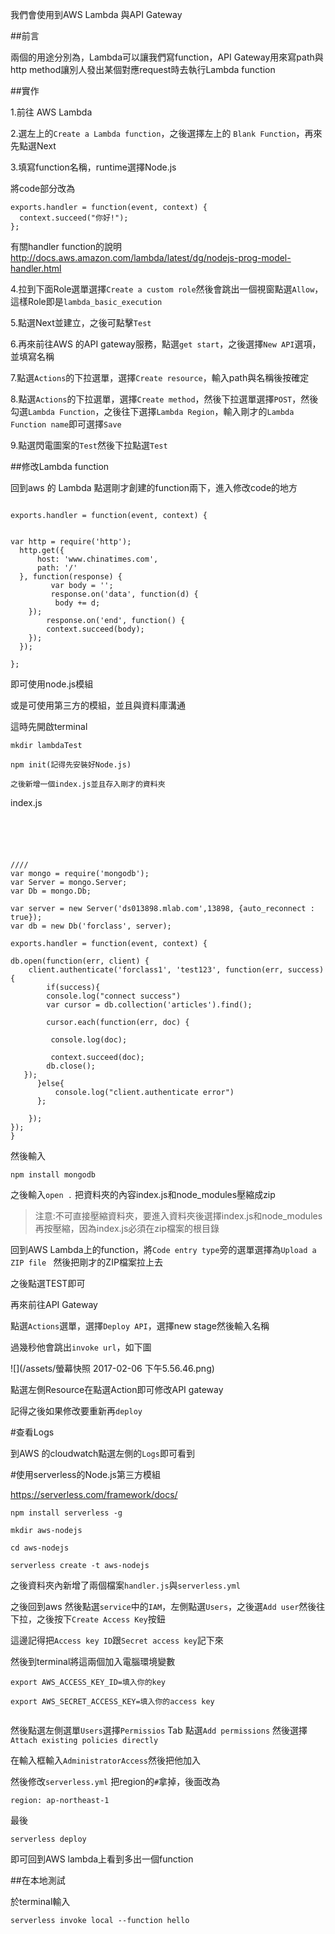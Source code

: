 我們會使用到AWS Lambda 與API Gateway

##前言

兩個的用途分別為，Lambda可以讓我們寫function，API Gateway用來寫path與http method讓別人發出某個對應request時去執行Lambda function

##實作

1.前往 AWS Lambda

2.選左上的`Create a Lambda function`，之後選擇左上的 `Blank Function`，再來先點選Next

3.填寫function名稱，runtime選擇Node.js

將code部分改為

```
exports.handler = function(event, context) {
  context.succeed("你好!");
};
```

有關handler function的說明
http://docs.aws.amazon.com/lambda/latest/dg/nodejs-prog-model-handler.html

4.拉到下面Role選單選擇`Create a custom role`然後會跳出一個視窗點選`Allow`，這樣Role即是`lambda_basic_execution`

5.點選Next並建立，之後可點擊`Test`

6.再來前往AWS 的API gateway服務，點選`get start`，之後選擇`New API`選項，並填寫名稱

7.點選`Actions`的下拉選單，選擇`Create resource`，輸入path與名稱後按確定

8.點選`Actions`的下拉選單，選擇`Create method`，然後下拉選單選擇`POST`，然後勾選`Lambda Function`，之後往下選擇`Lambda Region`，輸入剛才的`Lambda Function name`即可選擇`Save`

9.點選閃電圖案的`Test`然後下拉點選`Test`


##修改Lambda function

回到aws 的 Lambda 點選剛才創建的function兩下，進入修改code的地方

```

exports.handler = function(event, context) {
    
    
var http = require('http');
  http.get({
      host: 'www.chinatimes.com',
      path: '/'
  }, function(response) {
         var body = '';
         response.on('data', function(d) {
          body += d;
    });
        response.on('end', function() {
        context.succeed(body);
    });
  });
  
};
```

即可使用node.js模組

或是可使用第三方的模組，並且與資料庫溝通

這時先開啟terminal

```
mkdir lambdaTest

npm init(記得先安裝好Node.js)

之後新增一個index.js並且存入剛才的資料夾

```

index.js

```





////
var mongo = require('mongodb');
var Server = mongo.Server;
var Db = mongo.Db;

var server = new Server('ds013898.mlab.com',13898, {auto_reconnect : true});
var db = new Db('forclass', server);

exports.handler = function(event, context) {

db.open(function(err, client) {
    client.authenticate('forclass1', 'test123', function(err, success) {
        if(success){
        console.log("connect success")
        var cursor = db.collection('articles').find();

        cursor.each(function(err, doc) {
         
         console.log(doc);

         context.succeed(doc);
        db.close();
   });
      }else{
          console.log("client.authenticate error")
      };

    });
});
}
```

然後輸入

```
npm install mongodb
```

之後輸入`open .` 把資料夾的內容index.js和node_modules壓縮成zip

>注意:不可直接壓縮資料夾，要進入資料夾後選擇index.js和node_modules再按壓縮，因為index.js必須在zip檔案的根目錄


回到AWS Lambda上的function，將`Code entry type`旁的選單選擇為`Upload a ZIP file ` 然後把剛才的ZIP檔案拉上去

之後點選TEST即可


再來前往API Gateway

點選`Actions`選單，選擇`Deploy API`，選擇new stage然後輸入名稱

過幾秒他會跳出`invoke url`，如下圖

![](/assets/螢幕快照 2017-02-06 下午5.56.46.png)


點選左側Resource在點選Action即可修改API gateway

記得之後如果修改要重新再`deploy`


#查看Logs

到AWS 的cloudwatch點選左側的`Logs`即可看到



#使用serverless的Node.js第三方模組

https://serverless.com/framework/docs/

```
npm install serverless -g
```

```
mkdir aws-nodejs

cd aws-nodejs

serverless create -t aws-nodejs
```

之後資料夾內新增了兩個檔案`handler.js`與`serverless.yml`

之後回到aws 然後點選`service`中的`IAM`，左側點選`Users`，之後選`Add user`然後往下拉，之後按下`Create Access Key`按鈕

這邊記得把`Access key ID`跟`Secret access key`記下來

然後到terminal將這兩個加入電腦環境變數


```
export AWS_ACCESS_KEY_ID=填入你的key

export AWS_SECRET_ACCESS_KEY=填入你的access key


```

然後點選左側選單`Users`選擇`Permissios` Tab 點選`Add permissions` 然後選擇`Attach existing policies directly`

在輸入框輸入`AdministratorAccess`然後把他加入

然後修改`serverless.yml` 把region的`#`拿掉，後面改為

```
region: ap-northeast-1
```

最後

```
serverless deploy
```

即可回到AWS lambda上看到多出一個function


##在本地測試

於terminal輸入

```
serverless invoke local --function hello
```

